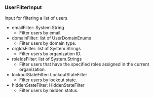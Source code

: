 ### UserFilterInput
Input for filtering a list of users.

- emailFilter: System.String
  - Filter users by email.
- domainFilter: list of UserDomainEnums
  - Filter users by domain type.
- orgIdsFilter: list of System.Strings
  - Filter users by organization ID.
- roleIdsFilter: list of System.Strings
  - Filter users that have the specified roles assigned in the current
 organization.
- lockoutStateFilter: LockoutStateFilter
  - Filter users by lockout state.
- hiddenStateFilter: HiddenStateFilter
  - Filter users by hidden status.
